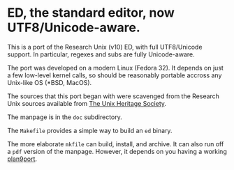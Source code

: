 # ED, the standard editor, now UTF8/Unicode-aware.

This is a port of the Research Unix (v10) ED, with full UTF8/Unicode
support. In particular, regexes and subs are fully Unicode-aware.

The port was developed on a modern Linux (Fedora 32). It
depends on just a few low-level kernel calls, so should be reasonably
portable accross any Unix-like OS (*BSD, MacOS).

The sources that this port began with were scavenged from the
Research Unix sources available from
[The Unix Heritage Society](https://tuhs.org/).

The manpage is in the `doc` subdirectory.

The `Makefile` provides a simple way to build an `ed` binary.

The more elaborate `mkfile` can build, install, and archive.
It can also run off a `pdf` version of the manpage. However, it
depends on you having a working [plan9port](https://github.com/9fans/plan9port).

